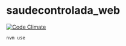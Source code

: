 # saudecontrolada_web 

[![Code Climate](https://codeclimate.com/github/peimelo/saudecontrolada_web/badges/gpa.svg)](https://codeclimate.com/github/peimelo/saudecontrolada_web)


````
nvm use
````
